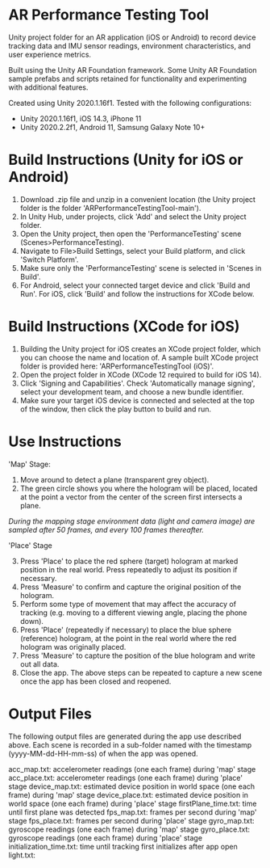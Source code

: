 # AR Performance Testing Tool

Unity project folder for an AR application (iOS or Android) to record device tracking data and IMU sensor readings, environment characteristics, and user experience metrics.

Built using the Unity AR Foundation framework. Some Unity AR Foundation sample prefabs and scripts retained for functionality and experimenting with additional features.

Created using Unity 2020.1.16f1. Tested with the following configurations:
- Unity 2020.1.16f1, iOS 14.3, iPhone 11
- Unity 2020.2.2f1, Android 11, Samsung Galaxy Note 10+ 

# Build Instructions (Unity for iOS or Android)

1) Download .zip file and unzip in a convenient location (the Unity project folder is the folder 'ARPerformanceTestingTool-main'). 
2) In Unity Hub, under projects, click 'Add' and select the Unity project folder.
3) Open the Unity project, then open the 'PerformanceTesting' scene (Scenes>PerformanceTesting).
4) Navigate to File>Build Settings, select your Build platform, and click 'Switch Platform'.
5) Make sure only the 'PerformanceTesting' scene is selected in 'Scenes in Build'.
6) For Android, select your connected target device and click 'Build and Run'. For iOS, click 'Build' and follow the instructions for XCode below.

# Build Instructions (XCode for iOS)

1) Building the Unity project for iOS creates an XCode project folder, which you can choose the name and location of. A sample built XCode project folder is provided here: 'ARPerformanceTestingTool (iOS)'.
2) Open the project folder in XCode (XCode 12 required to build for iOS 14).
3) Click 'Signing and Capabilities'. Check 'Automatically manage signing', select your development team, and choose a new bundle identifier.
4) Make sure your target iOS device is connected and selected at the top of the window, then click the play button to build and run.

# Use Instructions

'Map' Stage:
1) Move around to detect a plane (transparent grey object). 
2) The green circle shows you where the hologram will be placed, located at the point a vector from the center of the screen first intersects a plane.

*During the mapping stage environment data (light and camera image) are sampled after 50 frames, and every 100 frames thereafter.*

'Place' Stage

3) Press 'Place' to place the red sphere (target) hologram at marked position in the real world. Press repeatedly to adjust its position if necessary. 
4) Press 'Measure' to confirm and capture the original position of the hologram.
5) Perform some type of movement that may affect the accuracy of tracking (e.g. moving to a different viewing angle, placing the phone down).
6) Press 'Place' (repeatedly if necessary) to place the blue sphere (reference) hologram, at the point in the real world where the red hologram was originally placed.
7) Press 'Measure' to capture the position of the blue hologram and write out all data.
8) Close the app. The above steps can be repeated to capture a new scene once the app has been closed and reopened.

# Output Files

The following output files are generated during the app use described above. Each scene is recorded in a sub-folder named with the timestamp (yyyy-MM-dd-HH-mm-ss) of when the app was opened.

acc_map.txt: accelerometer readings (one each frame) during 'map' stage
acc_place.txt: accelerometer readings (one each frame) during 'place' stage
device_map.txt: estimated device position in world space (one each frame) during 'map' stage
device_place.txt: estimated device position in world space (one each frame) during 'place' stage
firstPlane_time.txt: time until first plane was detected
fps_map.txt: frames per second during 'map' stage
fps_place.txt: frames per second during 'place' stage
gyro_map.txt: gyroscope readings (one each frame) during 'map' stage
gyro_place.txt: gyroscope readings (one each frame) during 'place' stage
initialization_time.txt: time until tracking first initializes after app open
light.txt: 


